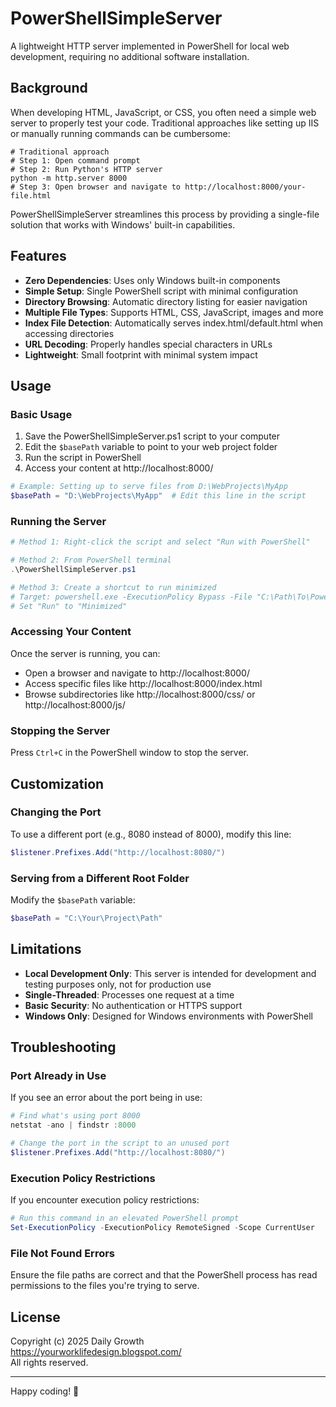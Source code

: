 # PowerShellSimpleServer

A lightweight HTTP server implemented in PowerShell for local web development, requiring no additional software installation.

## Background

When developing HTML, JavaScript, or CSS, you often need a simple web server to properly test your code. Traditional approaches like setting up IIS or manually running commands can be cumbersome:

```
# Traditional approach
# Step 1: Open command prompt
# Step 2: Run Python's HTTP server
python -m http.server 8000
# Step 3: Open browser and navigate to http://localhost:8000/your-file.html
```

PowerShellSimpleServer streamlines this process by providing a single-file solution that works with Windows' built-in capabilities.

## Features

- **Zero Dependencies**: Uses only Windows built-in components
- **Simple Setup**: Single PowerShell script with minimal configuration
- **Directory Browsing**: Automatic directory listing for easier navigation
- **Multiple File Types**: Supports HTML, CSS, JavaScript, images and more
- **Index File Detection**: Automatically serves index.html/default.html when accessing directories
- **URL Decoding**: Properly handles special characters in URLs
- **Lightweight**: Small footprint with minimal system impact

## Usage

### Basic Usage

1. Save the PowerShellSimpleServer.ps1 script to your computer
2. Edit the `$basePath` variable to point to your web project folder
3. Run the script in PowerShell
4. Access your content at http://localhost:8000/

```powershell
# Example: Setting up to serve files from D:\WebProjects\MyApp
$basePath = "D:\WebProjects\MyApp"  # Edit this line in the script
```

### Running the Server

```powershell
# Method 1: Right-click the script and select "Run with PowerShell"

# Method 2: From PowerShell terminal
.\PowerShellSimpleServer.ps1

# Method 3: Create a shortcut to run minimized
# Target: powershell.exe -ExecutionPolicy Bypass -File "C:\Path\To\PowerShellSimpleServer.ps1"
# Set "Run" to "Minimized"
```

### Accessing Your Content

Once the server is running, you can:

- Open a browser and navigate to http://localhost:8000/
- Access specific files like http://localhost:8000/index.html
- Browse subdirectories like http://localhost:8000/css/ or http://localhost:8000/js/

### Stopping the Server

Press `Ctrl+C` in the PowerShell window to stop the server.

## Customization

### Changing the Port

To use a different port (e.g., 8080 instead of 8000), modify this line:

```powershell
$listener.Prefixes.Add("http://localhost:8080/")
```

### Serving from a Different Root Folder

Modify the `$basePath` variable:

```powershell
$basePath = "C:\Your\Project\Path"
```

## Limitations

- **Local Development Only**: This server is intended for development and testing purposes only, not for production use
- **Single-Threaded**: Processes one request at a time
- **Basic Security**: No authentication or HTTPS support
- **Windows Only**: Designed for Windows environments with PowerShell

## Troubleshooting

### Port Already in Use

If you see an error about the port being in use:

```powershell
# Find what's using port 8000
netstat -ano | findstr :8000

# Change the port in the script to an unused port
$listener.Prefixes.Add("http://localhost:8080/")
```

### Execution Policy Restrictions

If you encounter execution policy restrictions:

```powershell
# Run this command in an elevated PowerShell prompt
Set-ExecutionPolicy -ExecutionPolicy RemoteSigned -Scope CurrentUser
```

### File Not Found Errors

Ensure the file paths are correct and that the PowerShell process has read permissions to the files you're trying to serve.

## License

Copyright (c) 2025 Daily Growth  
https://yourworklifedesign.blogspot.com/  
All rights reserved.

---

Happy coding! 🚀